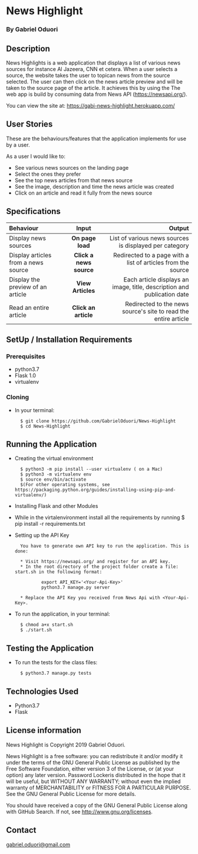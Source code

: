 # News Highlight

###  By Gabriel Oduori

## Description
News Highlights is a web application that displays a list of various news sources for instance Al Jazeera, CNN et cetera. When a user selects a source, the website takes the user to topican news from the source selected. The user can then click on the news article preview and will be taken to the source page of the article. It achieves this by using the The web app is build by consuming data from News API (https://newsapi.org/).

You can view the site at: https://gabi-news-highlight.herokuapp.com/

## User Stories
These are the behaviours/features that the application implements for use by a user.

As a user I would like to:
* See various news sources on the landing page 
* Select the ones they prefer
* See the top news articles from that news source
* See the image, description and time the news article was created
* Click on an article and read it fully from the news source

## Specifications
| Behaviour | Input | Output |
| :---------------- | :---------------: | ------------------: |
| Display news sources | **On page load** | List of various news sources is displayed per category |
| Display articles from a news source | **Click a news source** | Redirected to a page with a list of articles from the source |
| Display the preview of an article | **View Articles** | Each article displays an image, title, description and publication date |
| Read an entire article | **Click an article** | Redirected to the news source's site to read the entire article |

## SetUp / Installation Requirements
### Prerequisites
* python3.7
* Flask 1.0
* virtualenv

### Cloning
* In your terminal:
        
        $ git clone https://github.com/GabrielOduori/News-Highlight
        $ cd News-Highlight

## Running the Application
* Creating the virtual environment

        $ python3 -m pip install --user virtualenv ( on a Mac)
        $ python3 -m virtualenv env
        $ source env/bin/activate
        $(For other operating systems, see https://packaging.python.org/guides/installing-using-pip-and-virtualenv/)
        
* Installing Flask and other Modules
- While in the virtalenvironment install all the requirements by running 
$ pip install -r requirements.txt

        
* Setting up the API Key
        
        You have to generate own API key to run the application. This is done:
        
        * Visit https://newsapi.org/ and register for an API key.
        * In the root directory of the project folder create a file: start.sh in the following format:
        
                export API_KEY='<Your-Api-Key>'
                python3.7 manage.py server
                
        * Replace the API Key you received from News Api with <Your-Api-Key>.
        
* To run the application, in your terminal:

        $ chmod a+x start.sh
        $ ./start.sh
        
## Testing the Application
* To run the tests for the class files:

        $ python3.7 manage.py tests
        
## Technologies Used
* Python3.7
* Flask

## License information

News Highlight is Copyright 2019 Gabriel Oduori.

News Highlight is a free software: you can redistribute it and/or modify it under the terms of the GNU General Public License as published by the Free Software Foundation, either version 3 of the License, or (at your option) any later version. Password Lockeris distributed in the hope that it will be useful, but WITHOUT ANY WARRANTY; without even the implied warranty of MERCHANTABILITY or FITNESS FOR A PARTICULAR PURPOSE. See the GNU General Public License for more details.

You should have received a copy of the GNU General Public License along with GitHub Search. If not, see http://www.gnu.org/licenses.

## Contact

gabriel.oduori@gmail.com

